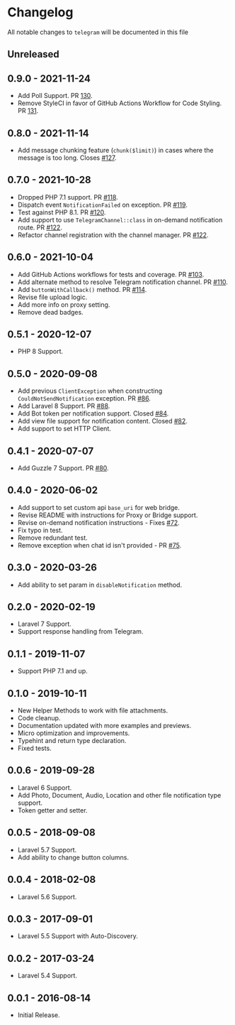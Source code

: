 # Changelog

All notable changes to `telegram` will be documented in this file

## Unreleased

## 0.9.0 - 2021-11-24

- Add Poll Support. PR [130](https://github.com/laravel-notification-channels/telegram/pull/130).
- Remove StyleCI in favor of GitHub Actions Workflow for Code Styling. PR [131](https://github.com/laravel-notification-channels/telegram/pull/131).

## 0.8.0 - 2021-11-14

- Add message chunking feature (`chunk($limit)`) in cases where the message is too long. Closes [#127](https://github.com/laravel-notification-channels/telegram/issues/127).

## 0.7.0 - 2021-10-28

- Dropped PHP 7.1 support. PR [#118](https://github.com/laravel-notification-channels/telegram/pull/118).
- Dispatch event `NotificationFailed` on exception. PR [#119](https://github.com/laravel-notification-channels/telegram/pull/119).
- Test against PHP 8.1. PR [#120](https://github.com/laravel-notification-channels/telegram/pull/120).
- Add support to use `TelegramChannel::class` in on-demand notification route. PR [#122](https://github.com/laravel-notification-channels/telegram/pull/122).
- Refactor channel registration with the channel manager. PR [#122](https://github.com/laravel-notification-channels/telegram/pull/122).

## 0.6.0 - 2021-10-04

- Add GitHub Actions workflows for tests and coverage. PR [#103](https://github.com/laravel-notification-channels/telegram/pull/103).
- Add alternate method to resolve Telegram notification channel. PR [#110](https://github.com/laravel-notification-channels/telegram/pull/110).
- Add `buttonWithCallback()` method. PR [#114](https://github.com/laravel-notification-channels/telegram/pull/114).
- Revise file upload logic.
- Add more info on proxy setting.
- Remove dead badges.

## 0.5.1 - 2020-12-07

- PHP 8 Support.

## 0.5.0 - 2020-09-08

- Add previous `ClientException` when constructing `CouldNotSendNotification` exception. PR [#86](https://github.com/laravel-notification-channels/telegram/pull/86).
- Add Laravel 8 Support. PR [#88](https://github.com/laravel-notification-channels/telegram/pull/88).
- Add Bot token per notification support. Closed [#84](https://github.com/laravel-notification-channels/telegram/issues/84).
- Add view file support for notification content. Closed [#82](https://github.com/laravel-notification-channels/telegram/issues/82).
- Add support to set HTTP Client.

## 0.4.1 - 2020-07-07

- Add Guzzle 7 Support. PR [#80](https://github.com/laravel-notification-channels/telegram/pull/80).

## 0.4.0 - 2020-06-02

- Add support to set custom api `base_uri` for web bridge.
- Revise README with instructions for Proxy or Bridge support.
- Revise on-demand notification instructions - Fixes [#72](https://github.com/laravel-notification-channels/telegram/issues/72).
- Fix typo in test.
- Remove redundant test.
- Remove exception when chat id isn't provided - PR [#75](https://github.com/laravel-notification-channels/telegram/pull/75).

## 0.3.0 - 2020-03-26

- Add ability to set param in `disableNotification` method.

## 0.2.0 - 2020-02-19

- Laravel 7 Support.
- Support response handling from Telegram.

## 0.1.1 - 2019-11-07

- Support PHP 7.1 and up.

## 0.1.0 - 2019-10-11

- New Helper Methods to work with file attachments.
- Code cleanup.
- Documentation updated with more examples and previews.
- Micro optimization and improvements.
- Typehint and return type declaration.
- Fixed tests.

## 0.0.6 - 2019-09-28

- Laravel 6 Support.
- Add Photo, Document, Audio, Location and other file notification type support.
- Token getter and setter.

## 0.0.5 - 2018-09-08

- Laravel 5.7 Support.
- Add ability to change button columns.

## 0.0.4 - 2018-02-08

- Laravel 5.6 Support.

## 0.0.3 - 2017-09-01

- Laravel 5.5 Support with Auto-Discovery.

## 0.0.2 - 2017-03-24

- Laravel 5.4 Support.

## 0.0.1 - 2016-08-14

- Initial Release.
